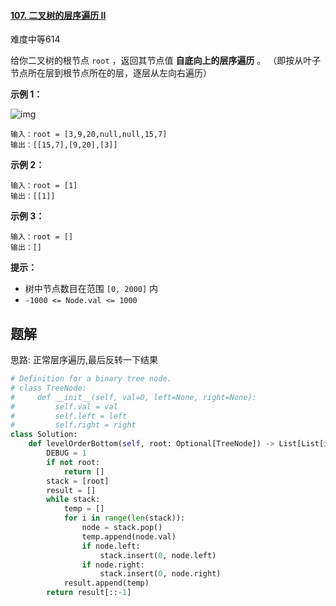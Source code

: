 #### [107. 二叉树的层序遍历 II](https://leetcode.cn/problems/binary-tree-level-order-traversal-ii/)

难度中等614

给你二叉树的根节点 `root` ，返回其节点值 **自底向上的层序遍历** 。 （即按从叶子节点所在层到根节点所在的层，逐层从左向右遍历）

 

**示例 1：**

![img](https://assets.leetcode.com/uploads/2021/02/19/tree1.jpg)

```
输入：root = [3,9,20,null,null,15,7]
输出：[[15,7],[9,20],[3]]
```

**示例 2：**

```
输入：root = [1]
输出：[[1]]
```

**示例 3：**

```
输入：root = []
输出：[]
```

 

**提示：**

- 树中节点数目在范围 `[0, 2000]` 内
- `-1000 <= Node.val <= 1000`



## 题解

思路: 正常层序遍历,最后反转一下结果



~~~python
# Definition for a binary tree node.
# class TreeNode:
#     def __init__(self, val=0, left=None, right=None):
#         self.val = val
#         self.left = left
#         self.right = right
class Solution:
    def levelOrderBottom(self, root: Optional[TreeNode]) -> List[List[int]]:
        DEBUG = 1
        if not root:
            return []
        stack = [root]
        result = []
        while stack:
            temp = []
            for i in range(len(stack)):
                node = stack.pop()
                temp.append(node.val)
                if node.left:
                    stack.insert(0, node.left)
                if node.right:
                    stack.insert(0, node.right)
            result.append(temp)
        return result[::-1]
~~~

